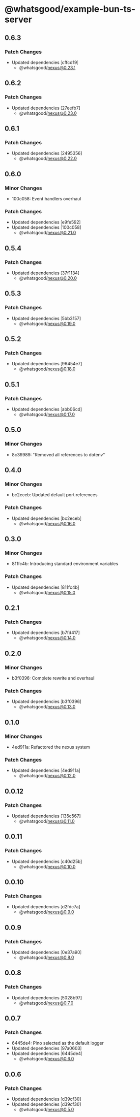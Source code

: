 # @whatsgood/example-bun-ts-server

## 0.6.3

### Patch Changes

- Updated dependencies [cffcd19]
  - @whatsgood/nexus@0.23.1

## 0.6.2

### Patch Changes

- Updated dependencies [27eefb7]
  - @whatsgood/nexus@0.23.0

## 0.6.1

### Patch Changes

- Updated dependencies [2495356]
  - @whatsgood/nexus@0.22.0

## 0.6.0

### Minor Changes

- 100c058: Event handlers overhaul

### Patch Changes

- Updated dependencies [e9fe592]
- Updated dependencies [100c058]
  - @whatsgood/nexus@0.21.0

## 0.5.4

### Patch Changes

- Updated dependencies [37f1134]
  - @whatsgood/nexus@0.20.0

## 0.5.3

### Patch Changes

- Updated dependencies [5bb3157]
  - @whatsgood/nexus@0.19.0

## 0.5.2

### Patch Changes

- Updated dependencies [96454e7]
  - @whatsgood/nexus@0.18.0

## 0.5.1

### Patch Changes

- Updated dependencies [abb06cd]
  - @whatsgood/nexus@0.17.0

## 0.5.0

### Minor Changes

- 8c39989: "Removed all references to dotenv"

## 0.4.0

### Minor Changes

- bc2eceb: Updated default port references

### Patch Changes

- Updated dependencies [bc2eceb]
  - @whatsgood/nexus@0.16.0

## 0.3.0

### Minor Changes

- 811fc4b: Introducing standard environment variables

### Patch Changes

- Updated dependencies [811fc4b]
  - @whatsgood/nexus@0.15.0

## 0.2.1

### Patch Changes

- Updated dependencies [b7fd417]
  - @whatsgood/nexus@0.14.0

## 0.2.0

### Minor Changes

- b3f0396: Complete rewrite and overhaul

### Patch Changes

- Updated dependencies [b3f0396]
  - @whatsgood/nexus@0.13.0

## 0.1.0

### Minor Changes

- 4ed911a: Refactored the nexus system

### Patch Changes

- Updated dependencies [4ed911a]
  - @whatsgood/nexus@0.12.0

## 0.0.12

### Patch Changes

- Updated dependencies [135c567]
  - @whatsgood/nexus@0.11.0

## 0.0.11

### Patch Changes

- Updated dependencies [c40d25b]
  - @whatsgood/nexus@0.10.0

## 0.0.10

### Patch Changes

- Updated dependencies [d2fdc7a]
  - @whatsgood/nexus@0.9.0

## 0.0.9

### Patch Changes

- Updated dependencies [0e37a90]
  - @whatsgood/nexus@0.8.0

## 0.0.8

### Patch Changes

- Updated dependencies [5028b97]
  - @whatsgood/nexus@0.7.0

## 0.0.7

### Patch Changes

- 6445de4: Pino selected as the default logger
- Updated dependencies [97a0603]
- Updated dependencies [6445de4]
  - @whatsgood/nexus@0.6.0

## 0.0.6

### Patch Changes

- Updated dependencies [d39cf30]
- Updated dependencies [d39cf30]
  - @whatsgood/nexus@0.5.0
